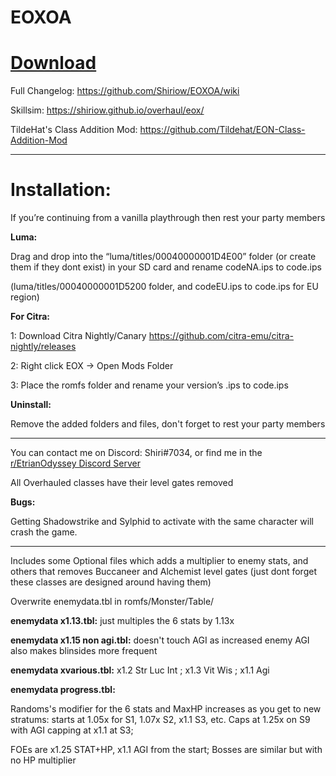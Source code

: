 # EOXOA

# **[Download](https://github.com/Shiriow/EOXOA/releases/latest)**


Full Changelog: https://github.com/Shiriow/EOXOA/wiki

Skillsim: https://shiriow.github.io/overhaul/eox/

TildeHat's Class Addition Mod: https://github.com/Tildehat/EON-Class-Addition-Mod

---

# **Installation:**

If you’re continuing from a vanilla playthrough then rest your party members

**Luma:**

Drag and drop into the “luma/titles/00040000001D4E00” folder (or create them if they dont exist) in your SD card and rename codeNA.ips to code.ips 

(luma/titles/00040000001D5200 folder, and codeEU.ips to code.ips for EU region)

**For Citra:**

1: Download Citra Nightly/Canary https://github.com/citra-emu/citra-nightly/releases

2: Right click EOX -> Open Mods Folder

3: Place the romfs folder and rename your version’s .ips to code.ips


**Uninstall:**

Remove the added folders and files, don't forget to rest your party members

---

You can contact me on Discord: Shiri#7034, or find me in the [r/EtrianOdyssey Discord Server](https://discord.com/invite/8jsCx6F)


All Overhauled classes have their level gates removed


**Bugs:**

Getting Shadowstrike and Sylphid to activate with the same character will crash the game.

---

Includes some Optional files which adds a multiplier to enemy stats, and others that removes Buccaneer and Alchemist level gates (just dont forget these classes are designed around having them)



Overwrite enemydata.tbl in romfs/Monster/Table/

**enemydata x1.13.tbl:** just multiples the 6 stats by 1.13x

**enemydata x1.15 non agi.tbl:** doesn't touch AGI as increased enemy AGI also makes blinsides more frequent

**enemydata xvarious.tbl:** x1.2    Str  Luc  Int     ; x1.3    Vit  Wis  ; x1.1    Agi       

**enemydata progress.tbl:** 

Randoms's modifier for the 6 stats and MaxHP increases as you get to new stratums: starts at 1.05x for S1, 1.07x S2, x1.1 S3, etc. Caps at 1.25x on S9 with AGI capping at x1.1 at S3; 

FOEs are x1.25 STAT+HP, x1.1 AGI from the start; Bosses are similar but with no HP multiplier    
